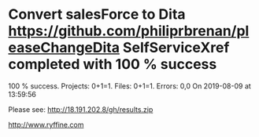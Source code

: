 # Convert salesForce to Dita https://github.com/philiprbrenan/pleaseChangeDita SelfServiceXref completed with 100 % success

100 % success. Projects: 0+1=1.  Files: 0+1=1. Errors: 0,0  On 2019-08-09 at 13:59:56



Please see: http://18.191.202.8/gh/results.zip

http://www.ryffine.com
